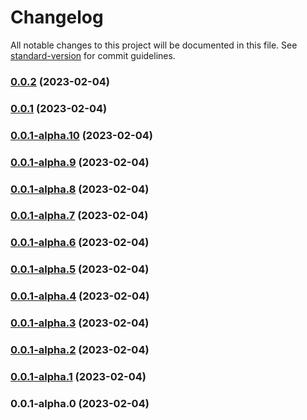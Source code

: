 # Changelog

All notable changes to this project will be documented in this file. See [standard-version](https://github.com/conventional-changelog/standard-version) for commit guidelines.

### [0.0.2](https://github.com/mingderwang/eth10/compare/v0.0.1...v0.0.2) (2023-02-04)

### [0.0.1](https://github.com/mingderwang/eth10/compare/v0.0.1-alpha.10...v0.0.1) (2023-02-04)

### [0.0.1-alpha.10](https://github.com/mingderwang/eth10/compare/v0.0.1-alpha.9...v0.0.1-alpha.10) (2023-02-04)

### [0.0.1-alpha.9](https://github.com/mingderwang/eth10/compare/v0.0.1-alpha.8...v0.0.1-alpha.9) (2023-02-04)

### [0.0.1-alpha.8](https://github.com/mingderwang/eth10/compare/v0.0.1-alpha.7...v0.0.1-alpha.8) (2023-02-04)

### [0.0.1-alpha.7](https://github.com/mingderwang/eth10/compare/v0.0.1-alpha.6...v0.0.1-alpha.7) (2023-02-04)

### [0.0.1-alpha.6](https://github.com/mingderwang/eth10/compare/v0.0.1-alpha.5...v0.0.1-alpha.6) (2023-02-04)

### [0.0.1-alpha.5](https://github.com/mingderwang/eth10/compare/v0.0.1-alpha.4...v0.0.1-alpha.5) (2023-02-04)

### [0.0.1-alpha.4](https://github.com/mingderwang/eth10/compare/v0.0.1-alpha.3...v0.0.1-alpha.4) (2023-02-04)

### [0.0.1-alpha.3](https://github.com/mingderwang/eth10/compare/v0.0.1-alpha.2...v0.0.1-alpha.3) (2023-02-04)

### [0.0.1-alpha.2](https://github.com/mingderwang/eth10/compare/v0.0.1-alpha.1...v0.0.1-alpha.2) (2023-02-04)

### [0.0.1-alpha.1](https://github.com/mingderwang/eth10/compare/v0.0.1-alpha.0...v0.0.1-alpha.1) (2023-02-04)

### 0.0.1-alpha.0 (2023-02-04)
